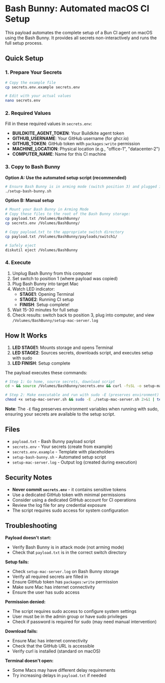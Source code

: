 # Bash Bunny: Automated macOS CI Setup

This payload automates the complete setup of a Bun CI agent on macOS using the Bash Bunny. It provides all secrets non-interactively and runs the full setup process.

## Quick Setup

### 1. Prepare Your Secrets
```bash
# Copy the example file
cp secrets.env.example secrets.env

# Edit with your actual values
nano secrets.env
```

### 2. Required Values
Fill in these required values in `secrets.env`:

- **BUILDKITE_AGENT_TOKEN**: Your Buildkite agent token
- **GITHUB_USERNAME**: Your GitHub username (for ghcr.io)
- **GITHUB_TOKEN**: GitHub token with `packages:write` permission
- **MACHINE_LOCATION**: Physical location (e.g., "office-1", "datacenter-2")
- **COMPUTER_NAME**: Name for this CI machine

### 3. Copy to Bash Bunny

**Option A: Use the automated setup script (recommended)**
```bash
# Ensure Bash Bunny is in arming mode (switch position 3) and plugged in
./setup-bash-bunny.sh
```

**Option B: Manual setup**
```bash
# Mount your Bash Bunny in Arming Mode
# Copy these files to the root of the Bash Bunny storage:
cp payload.txt /Volumes/BashBunny/
cp secrets.env /Volumes/BashBunny/

# Copy payload.txt to the appropriate switch directory
cp payload.txt /Volumes/BashBunny/payloads/switch1/

# Safely eject
diskutil eject /Volumes/BashBunny
```

### 4. Execute
1. Unplug Bash Bunny from this computer
2. Set switch to position 1 (where payload was copied)
3. Plug Bash Bunny into target Mac
4. Watch LED indicator:
   - **STAGE1**: Opening Terminal
   - **STAGE2**: Running CI setup  
   - **FINISH**: Setup complete!
5. Wait 15-30 minutes for full setup
6. Check results: switch back to position 3, plug into computer, and view `/Volumes/BashBunny/setup-mac-server.log`

## How It Works

1. **LED STAGE1**: Mounts storage and opens Terminal
2. **LED STAGE2**: Sources secrets, downloads script, and executes setup with sudo
3. **LED FINISH**: Setup complete

The payload executes these commands:
```bash
# Step 1: Go home, source secrets, download script
cd ~ && source /Volumes/BashBunny/secrets.env && curl -fsSL -o setup-mac-server.sh https://raw.githubusercontent.com/build-archetype/client-oven-sh-bun/feat/sam/on-prem-mac-ci/infrastructure/setup/setup-mac-server.sh

# Step 2: Make executable and run with sudo -E (preserves environment)
chmod +x setup-mac-server.sh && sudo -E ./setup-mac-server.sh 2>&1 | tee /Volumes/BashBunny/setup-mac-server.log
```

**Note**: The `-E` flag preserves environment variables when running with sudo, ensuring your secrets are available to the setup script.

## Files

- `payload.txt` - Bash Bunny payload script
- `secrets.env` - Your secrets (create from example)
- `secrets.env.example` - Template with placeholders
- `setup-bash-bunny.sh` - Automated setup script
- `setup-mac-server.log` - Output log (created during execution)

## Security Notes

- **Never commit `secrets.env`** - it contains sensitive tokens
- Use a dedicated GitHub token with minimal permissions
- Consider using a dedicated GitHub account for CI operations
- Review the log file for any credential exposure
- The script requires sudo access for system configuration

## Troubleshooting

**Payload doesn't start:**
- Verify Bash Bunny is in attack mode (not arming mode)
- Check that `payload.txt` is in the correct switch directory

**Setup fails:**
- Check `setup-mac-server.log` on Bash Bunny storage
- Verify all required secrets are filled in
- Ensure GitHub token has `packages:write` permission
- Make sure Mac has internet connectivity
- Ensure the user has sudo access

**Permission denied:**
- The script requires sudo access to configure system settings
- User must be in the admin group or have sudo privileges
- Check if password is required for sudo (may need manual intervention)

**Download fails:**
- Ensure Mac has internet connectivity
- Check that the GitHub URL is accessible
- Verify curl is installed (standard on macOS)

**Terminal doesn't open:**
- Some Macs may have different delay requirements
- Try increasing delays in `payload.txt` if needed 